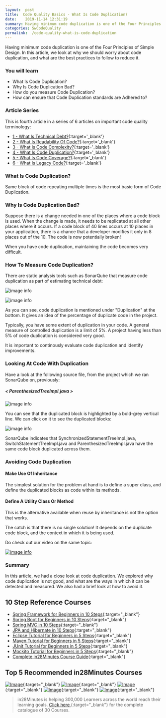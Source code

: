 ```yaml
---
layout:  post
title:  Code Quality Basics - What Is Code Duplication?
date:    2019-11-14 12:31:19
summary: Having minimum code duplication is one of the Four Principles of Simple Design. In this article, we look at why we should worry about code duplication, and what are the best practices to follow to reduce it.
categories: SwCodeQuality
permalink:  /code-quality-what-is-code-duplication
---
```


Having minimum code duplication is one of the Four Principles of Simple Design. In this article, we look at why we should worry about code duplication, and what are the best practices to follow to reduce it.

### You will learn
- What Is Code Duplication?
- Why Is Code Duplication Bad?
- How do you measure Code Duplication?
- How can ensure that Code Duplication standards are Adhered to?

### Article Series

This is fourth article in a series of 6 articles on important code quality terminology:
- [1 - What Is Technical Debt?](/introduction-to-technical-debt){:target='_blank'}
- [2 - What Is Readability Of Code?](/code-quality-basics-introduction-to-readability-of-code){:target='_blank'}
- [3 - What Is Code Complexity?](/code-quality-what-is-code-complexity){:target='_blank'}
- [4 - What Is Code Duplication?](/code-quality-what-is-code-duplication){:target='_blank'}
- [5 - What Is Code Coverage?](/code-quality-what-is-code-coverage){:target='_blank'}
- [6 - What Is Legacy Code?](/introduction-to-legacy-code){:target='_blank'}


### What Is Code Duplication?

Same block of code repeating multiple times is the most basic form of Code Duplication.

### Why Is Code Duplication Bad?

Suppose there is  a change needed in one of the places where a code block is used. When the change is made, it needs to be replicated at all other places where it occurs. If a code block of 40 lines occurs at 10 places in your application, there is a chance that a developer modifies it only in 8 places out of the 10. The code is now potentially broken!

When you have code duplication, maintaining the code becomes very difficult. 

### How To Measure Code Duplication?

There are static analysis tools such as SonarQube that measure code duplication as part of estimating technical debt:

![image info](images/Capture-073-02.png)

![image info](images/Capture-073-03.png)

As you can see, code duplication is mentioned under "Duplication" at the bottom. It gives an idea of the percentage of duplicate code in the project. 

Typically, you have some extent of duplication in your code.  A general measure of controlled duplication is a limit of 5%. A project having less than 5% of code duplication is considered very good. 

It is important to continously evaluate code duplication and identify improvements.

### Looking At Code With Duplication

Have a look at the following source file, from the project which we ran SonarQube on, previously:

##### < ParenthesizedTreeImpl.java >

![image info](images/Capture-073-04.png)

You can see that the duplicated block is highlighted by a bold-grey vertical line. We can click on it to see the duplicated blocks:

![image info](images/Capture-073-05.png)  

SonarQube indicates that SynchronizedStatementTreeImpl.java, SwitchStatementTreeImpl.java and ParenthesizedTreeImpl.java have the same code block duplicated across them. 

### Avoiding Code Duplication

#### Make Use Of Inheritance

The simplest solution for the problem at hand is to define a super class, and define the duplicated blocks as code within its methods. 

#### Define A Utility Class Or Method

This is the alternative available when reuse by inheritance is not the option that works.

The catch is that there is no single solution! It depends on the duplicate code block, and the context in which it is being used. 

Do check out our video on the same topic:

[![image info](images/Capture-073-01.png)](https://www.youtube.com/watch?v=uauZjxAu3p8)

### Summary

In this article, we had a close look at code duplication. We explored why code duplication is  not good, and what are the ways in which it can be detected and measured. We also had a brief look at how to avoid it.

## 10 Step Reference Courses

- [Spring Framework for Beginners in 10 Steps](https://courses.in28minutes.com/p/spring-framework-for-beginners){:target="_blank"}
- [Spring Boot for Beginners in 10 Steps](https://courses.in28minutes.com/p/spring-boot-for-beginners-in-10-steps){:target="_blank"}
- [Spring MVC in 10 Steps](https://www.youtube.com/watch?v=BjNhGaZDr0Y){:target="_blank"}
- [JPA and Hibernate in 10 Steps](https://courses.in28minutes.com/p/jpa-and-hibernate-tutorial-for-beginners-with-spring-boot){:target="_blank"}
- [Eclipse Tutorial for Beginners in 5 Steps](https://courses.in28minutes.com/p/eclipse-tutorial-for-beginners){:target="_blank"}
- [Maven Tutorial for Beginners in 5 Steps](https://courses.in28minutes.com/p/maven-tutorial-for-beginners-in-5-steps){:target="_blank"}
- [JUnit Tutorial for Beginners in 5 Steps](https://courses.in28minutes.com/p/junit-tutorial-for-beginners){:target="_blank"}
- [Mockito Tutorial for Beginners in 5 Steps](https://courses.in28minutes.com/p/mockito-for-beginner-in-5-steps){:target="_blank"}
- [Complete in28Minutes Course Guide](https://courses.in28minutes.com/p/in28minutes-course-guide){:target="_blank"}

## Top 5 Recommended in28Minutes Courses
[![Image](/images/Course-Go-Full-Stack-With-Spring-Boot-and-React.png "Go Full Stack with Spring Boot and React")](https://www.udemy.com/course/full-stack-application-with-spring-boot-and-react/?couponCode=OCTOBER-2019){:target="_blank"}
[![Image](/images/Course-Master-Microservices-with-Spring-Boot-and-Spring-Cloud.png "Master Microservices with Spring Boot and Spring Cloud")](https://www.udemy.com/course/microservices-with-spring-boot-and-spring-cloud/?couponCode=OCTOBER-2019){:target="_blank"}
[![Image](/images/Course-Spring-Framework-Master-Class---Beginner-to-Expert.png "Spring Master Class - Beginner to Expert")](https://www.udemy.com/course/spring-tutorial-for-beginners/?couponCode=OCTOBER-2019){:target="_blank"}
[![Image](/images/Course-KubernetesCrashCourse.png "Kubernetes Crash Course for Java Spring Boot Developers")](https://www.udemy.com/course/kubernetes-crash-course-for-java-developers/?couponCode=OCTOBER-2019){:target="_blank"}
[![Image](/images/Course-DockerCrashCourseForJavaSpringBootDevelopers.png "Docker Crash Course for Java Spring Boot Developers")](https://www.udemy.com/course/docker-course-with-java-and-spring-boot-for-beginners/?couponCode=OCTOBER-2019){:target="_blank"}

> in28Minutes is helping 300,000 Learners across the world reach their learning goals. [Click here ](https://github.com/in28minutes/learn#aws-and-cloud-courses){:target="_blank"} for the complete catalogue of 30 Courses.


